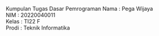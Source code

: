 Kumpulan Tugas Dasar Pemrograman
Nama : Pega Wijaya <br/>
NIM : 20220040011 <br/>
Kelas : TI22 F <br/>
Prodi : Teknik Informatika <br/>
